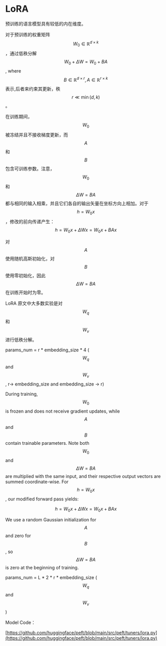 # LoRA

预训练的语言模型具有较低的内在维度。

对于预训练的权重矩阵$$W_0\in \mathbb{R}^{d\times k}$$，通过低秩分解 $$W_0+\Delta W=W_0+BA$$, where $$B\in \mathbb{R}^{d\times r}, A\in \mathbb{R}^{r\times k}$$ 表示,后者来约束其更新，秩$$r \ll \min(d,k)$$ 。

在训练期间， $$W_0$$ 被冻结并且不接收梯度更新，而$$A$$和$$B$$包含可训练参数。注意，$$W_0$$ 和 $$\Delta W=BA$$ 都与相同的输入相乘，并且它们各自的输出矢量在坐标方向上相加。对于 $$h = W_0x$$，修改的前向传递产生： $$h = W_0 x + \Delta W x = W_0 x + BA x$$

对$$A$$使用随机高斯初始化，对$$B$$使用零初始化，因此$$\Delta W=BA$$在训练开始时为零。

LoRA 原文中大多数实验是对$$W_q$$ 和 $$W_v$$ 进行低秩分解。

params\_num = r \* embedding\_size \* 4 ($$W_q$$ and $$W_v$$ , r-> embedding\_size and embedding\_size -> r)

During training, $$W_0$$ is frozen and does not receive gradient updates, while $$A$$ and $$B$$contain trainable parameters. Note both $$W_0$$and $$\Delta W=BA$$are multiplied with the same input, and their respective output vectors are summed coordinate-wise. For $$h = W_0x$$, our modified forward pass yields:&#x20;

$$
h = W_0 x + \Delta W x = W_0 x + BA x
$$

We use a random Gaussian initialization for $$A$$ and zero for $$B$$, so $$\Delta W=BA$$ is zero at the beginning of training.



params\_num = L \* 2 \*  r \* embedding\_size  ($$W_q$$ and $$W_v$$)

Model Code：

[https://github.com/huggingface/peft/blob/main/src/peft/tuners/lora.py](https://github.com/huggingface/peft/blob/main/src/peft/tuners/lora.py)
